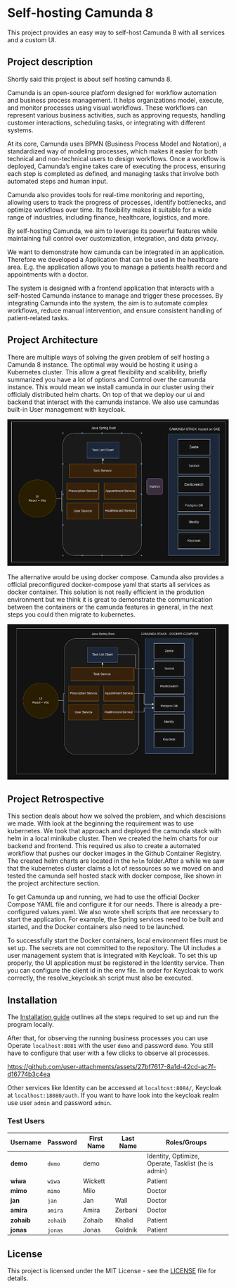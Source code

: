 # Self-hosting Camunda 8

This project provides an easy way to self-host Camunda 8 with all services and a custom UI.

## Project description

Shortly said this project is about self hosting camunda 8.

Camunda is an open-source platform designed for workflow automation and business process management. It helps organizations model, execute, and monitor processes using visual workflows. These workflows can represent various business activities, such as approving requests, handling customer interactions, scheduling tasks, or integrating with different systems.

At its core, Camunda uses BPMN (Business Process Model and Notation), a standardized way of modeling processes, which makes it easier for both technical and non-technical users to design workflows. Once a workflow is deployed, Camunda’s engine takes care of executing the process, ensuring each step is completed as defined, and managing tasks that involve both automated steps and human input.

Camunda also provides tools for real-time monitoring and reporting, allowing users to track the progress of processes, identify bottlenecks, and optimize workflows over time. Its flexibility makes it suitable for a wide range of industries, including finance, healthcare, logistics, and more.

By self-hosting Camunda, we aim to leverage its powerful features while maintaining full control over customization, integration, and data privacy.

We want to demonstrate how camunda can be integrated in an application. Therefore we developed a Application that can be used in the healthcare area. E.g. the application allows you to manage a patients health record and appointments with a doctor. 

The system is designed with a frontend application that interacts with a self-hosted Camunda instance to manage and trigger these processes. By integrating Camunda into the system, the aim is to automate complex workflows, reduce manual intervention, and ensure consistent handling of patient-related tasks.



## Project Architecture

There are multiple ways of solving the given problem of self hosting a Camunda 8 instance. The optimal way would be hosting it using a Kubernetes cluster. This allow a great flexibility and scalibility, briefly summarized you have a lot of options and Control over the camunda instance. This would mean we install camunda in our cluster using their officialy distributed helm charts. On top of that we deploy our ui and backend that interact with the camunda instance. We also use camundas built-in User management with keycloak.

![alt text](docs/image2.png)

The alternative would be using docker compose. Camunda also provides a official preconfigured docker-compose yaml that starts all services as docker container. This solution is not really efficient in the prodution environment but we think it is great to demonstrate the communication between the containers or the camunda features in general, in the next steps you could then migrate to kubernetes.

![alt text](docs/image1.png)

## Project Retrospective

This section deals about how we solved the problem, and which descisions we made. With look at the beginning the requirement was to use kubernetes. We took that approach and deployed the camunda stack with helm in a local minikube cluster. Then we created the helm charts for our backend and frontend. This required us also to create a automated workflow that pushes our docker images in the Github Container Registry. The created helm charts are located in the `helm` folder.After a while we saw that the kubernetes cluster claims a lot of ressources so we moved on and tested the camunda self hosted stack with docker compose, like shown in the project architecture section.

To get Camunda up and running, we had to use the official Docker Compose YAML file and configure it for our needs. There is already a pre-configured values.yaml. We also wrote shell scripts that are necessary to start the application. For example, the Spring services need to be built and started, and the Docker containers also need to be launched.

To successfully start the Docker containers, local environment files must be set up. The secrets are not committed to the repository. The UI includes a user management system that is integrated with Keycloak. To set this up properly, the UI application must be registered in the Identity service. Then you can configure the client id in the env file. In order for Keycloak to work correctly, the resolve_keycloak.sh script must also be executed.


## Installation

The [Installation guide](INSTALLATION.md) outlines all the steps required to set up and run the program locally.

After that, for observing the running business processes you can use Operate `localhost:8081` with the user `demo` and password `demo`. You still have to configure that user with a few clicks to observe all processes.



https://github.com/user-attachments/assets/27bf7617-8a1d-42cd-ac7f-d16774b3c4ea




Other services like Identity can be accessed at `localhost:8084/`, Keycloak at `localhost:18080/auth`. If you want to have look into the keycloak realm use user `admin` and password `admin`.

### Test Users

| **Username** | **Password** | **First Name** | **Last Name**    | **Roles/Groups**                                    |
|--------------|--------------|----------------|------------------|-----------------------------------------------------|
| **demo**     | `demo`       | demo           |                  | Identity, Optimize, Operate, Tasklist (he is admin) |
| **wiwa**     | `wiwa`       | Wickett        |                  | Patient                                             |
| **mimo**     | `mimo`       | Milo           |                  | Doctor                                              |
| **jan**      | `jan`        | Jan            | Wall             | Doctor                                              |
| **amira**    | `amira`      | Amira          | Zerbani          | Doctor                                              |
| **zohaib**   | `zohaib`     | Zohaib         | Khalid           | Patient                                             |
| **jonas**    | `jonas`      | Jonas          | Goldnik          | Patient                                             |



## License

This project is licensed under the MIT License - see the [LICENSE](LICENSE) file for details.
